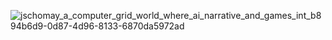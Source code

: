 ![jschomay_a_computer_grid_world_where_ai_narrative_and_games_int_b894b6d9-0d87-4d96-8133-6870da5972ad](https://user-images.githubusercontent.com/1825491/221363490-ec6e8250-d14c-48b7-a309-e25b0be70e27.png)
<!--
**jschomay/jschomay** is a ✨ _special_ ✨ repository because its `README.md` (this file) appears on your GitHub profile.

Here are some ideas to get you started:

- 🔭 I’m currently working on ...
- 🌱 I’m currently learning ...
- 👯 I’m looking to collaborate on ...
- 🤔 I’m looking for help with ...
- 💬 Ask me about ...
- 📫 How to reach me: ...
- 😄 Pronouns: ...
- ⚡ Fun fact: ...
-->

